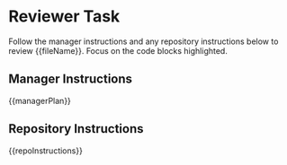 # Reviewer Task
Follow the manager instructions and any repository instructions below to review {{fileName}}. Focus on the code blocks highlighted.

## Manager Instructions
{{managerPlan}}

## Repository Instructions
{{repoInstructions}}
